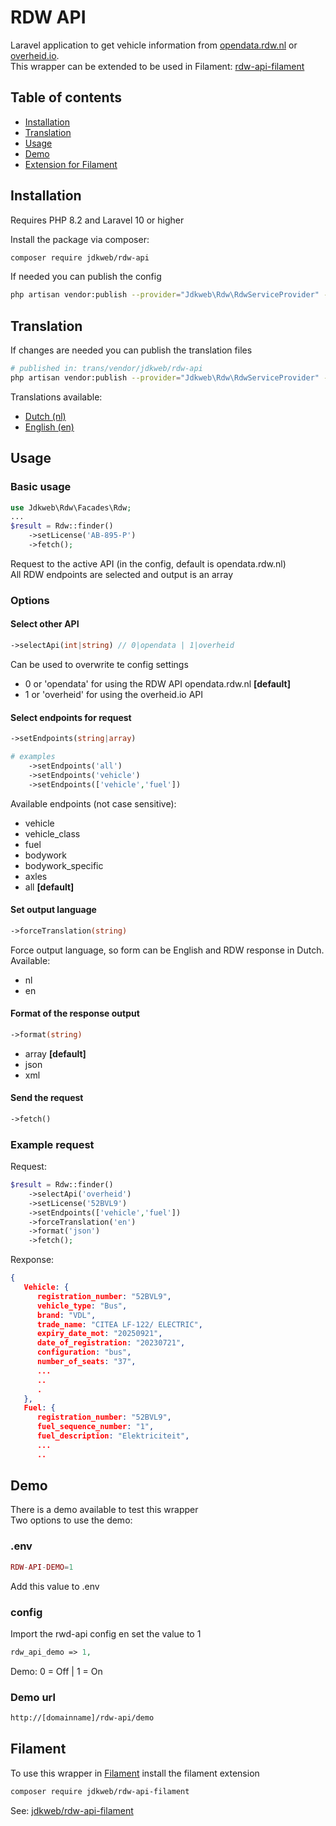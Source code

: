# RDW API

Laravel application to get vehicle information from [opendata.rdw.nl](https://opendata.rdw.nl) or [overheid.io](https://overheid.io). \
This wrapper can be extended to be used in Filament: [rdw-api-filament](https://github.com/jdkweb/rdw-api-filament)

## Table of contents

- [Installation](#installation)
- [Translation](#translation)
- [Usage](#usage)
- [Demo](#demo)
- [Extension for Filament](#filament)


## Installation
Requires PHP 8.2 and Laravel 10 or higher 

Install the package via composer:
```bash
composer require jdkweb/rdw-api
```
If needed you can publish the config
```bash
php artisan vendor:publish --provider="Jdkweb\Rdw\RdwServiceProvider" --tag="config"
```
## Translation
If changes are needed you can publish the translation files
```bash
# published in: trans/vendor/jdkweb/rdw-api
php artisan vendor:publish --provider="Jdkweb\Rdw\RdwServiceProvider" --tag="lang"
```
Translations available:
- [Dutch (nl)](https://github.com/jdkweb/rdw-api/tree/main/lang/nl)
- [English (en)](https://github.com/jdkweb/rdw-api/tree/main/lang/en)

## Usage
### Basic usage
```php
use Jdkweb\Rdw\Facades\Rdw;
...
$result = Rdw::finder()
    ->setLicense('AB-895-P')
    ->fetch();
```
Request to the active API (in the config, default is opendata.rdw.nl) \
All RDW endpoints are selected and output is an array

### Options
#### Select other API
```php
->selectApi(int|string) // 0|opendata | 1|overheid    
```
Can be used to overwrite te config settings 
- 0 or 'opendata' for using the RDW API opendata.rdw.nl **[default]**
- 1 or 'overheid' for using the overheid.io API

#### Select endpoints for request 
```php
->setEndpoints(string|array)

# examples
    ->setEndpoints('all')
    ->setEndpoints('vehicle')
    ->setEndpoints(['vehicle','fuel'])
```
Available endpoints (not case sensitive):
- vehicle
- vehicle_class
- fuel
- bodywork
- bodywork_specific
- axles 
- all **[default]**
#### Set output language
```php
->forceTranslation(string)
```
Force output language, so form can be English and RDW response in Dutch. \
Available:
  - nl 
  - en
#### Format of the response output
```php
->format(string)
```
- array **[default]**
- json
- xml
#### Send the request
```php
->fetch()
```
### Example request
Request:
```php
$result = Rdw::finder()
    ->selectApi('overheid')
    ->setLicense('52BVL9')
    ->setEndpoints(['vehicle','fuel'])
    ->forceTranslation('en')
    ->format('json')
    ->fetch();
```
Rexponse:
```json
{
   Vehicle: {
      registration_number: "52BVL9",
      vehicle_type: "Bus",
      brand: "VDL",
      trade_name: "CITEA LF-122/ ELECTRIC",
      expiry_date_mot: "20250921",
      date_of_registration: "20230721",
      configuration: "bus",
      number_of_seats: "37",
      ...
      ..
      .    
   },
   Fuel: {
      registration_number: "52BVL9",
      fuel_sequence_number: "1",
      fuel_description: "Elektriciteit",
      ...
      ..
```

## Demo
There is a demo available to test this wrapper \
Two options to use the demo:
### .env
```php
RDW-API-DEMO=1
```
Add this value to .env
### config
Import the rwd-api config en set the value to 1
```php
rdw_api_demo => 1,
```
Demo: 0 = Off | 1 = On
### Demo url
```html
http://[domainname]/rdw-api/demo
```

## Filament
To use this wrapper in [Filament](https://filamentphp.com/) install the filament extension
```bash
composer require jdkweb/rdw-api-filament
```
See: [jdkweb/rdw-api-filament](https://github.com/jdkweb/rdw-api-filament)

